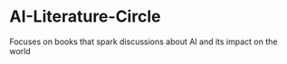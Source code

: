 # AI-Literature-Circle
Focuses on books that spark discussions about AI and its impact on the world
